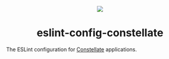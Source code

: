 <p align="center">
  <img src="https://cdn.rawgit.com/constellators/constellate/20baeb89/assets/logo.png" />
</p>

<h1 align="center">eslint-config-constellate</h1>

The ESLint configuration for [Constellate](https://github.com/constellators/constellate) applications.
